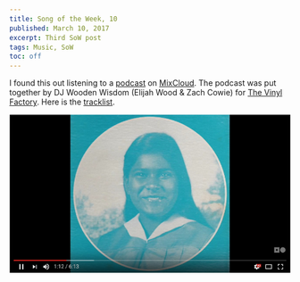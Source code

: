 ```yaml
---
title: Song of the Week, 10
published: March 10, 2017
excerpt: Third SoW post
tags: Music, SoW
toc: off
---
```


I found this out listening to a [podcast] on [MixCloud].
The podcast was put together by DJ Wooden Wisdom (Elijah Wood & Zach Cowie) for [The Vinyl Factory].
Here is the [tracklist].

[![The Greatest Name That Lives](../assets/images/videos/youtube-the_greatest_name_that_lives.jpg)](https://youtu.be/8JGohtIFM_Q "The Greatest Name That Lives")

[podcast]: https://www.mixcloud.com/TheVinylFactory/vf-mix-08-elijah-wood-zach-cowie-aka-wooden-wisdom/
[MixCloud]: https://www.mixcloud.com
[The Vinyl Factory]: http://thevinylfactory.com/
[tracklist]: http://thevinylfactory.com/features/listen-to-an-exclusive-elijah-wood-zach-cowie-aka-wooden-wisdom-vinyl-only-mix/
